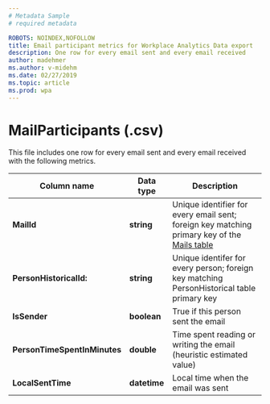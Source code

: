 ```yaml
---
# Metadata Sample
# required metadata

ROBOTS: NOINDEX,NOFOLLOW
title: Email participant metrics for Workplace Analytics Data export
description: One row for every email sent and every email received
author: madehmer
ms.author: v-midehm
ms.date: 02/27/2019
ms.topic: article
ms.prod: wpa
---
```


# MailParticipants (.csv)

This file includes one row for every email sent and every email received with the following metrics.
  
|Column name|Data type|Description|
|-----------------|---------------|-----------------|
|**MailId**|**string**|Unique identifier for every email sent; foreign key matching primary key of the [Mails table](./mails.md)|
|**PersonHistoricalId:**|**string**|Unique identifer for every person; foreign key matching PersonHistorical table primary key|  
|**IsSender**|**boolean**|True if this person sent the email|
|**PersonTimeSpentInMinutes**|**double**|Time spent reading or writing the email (heuristic estimated value)|
|**LocalSentTime**|**datetime**|Local time when the email was sent|
